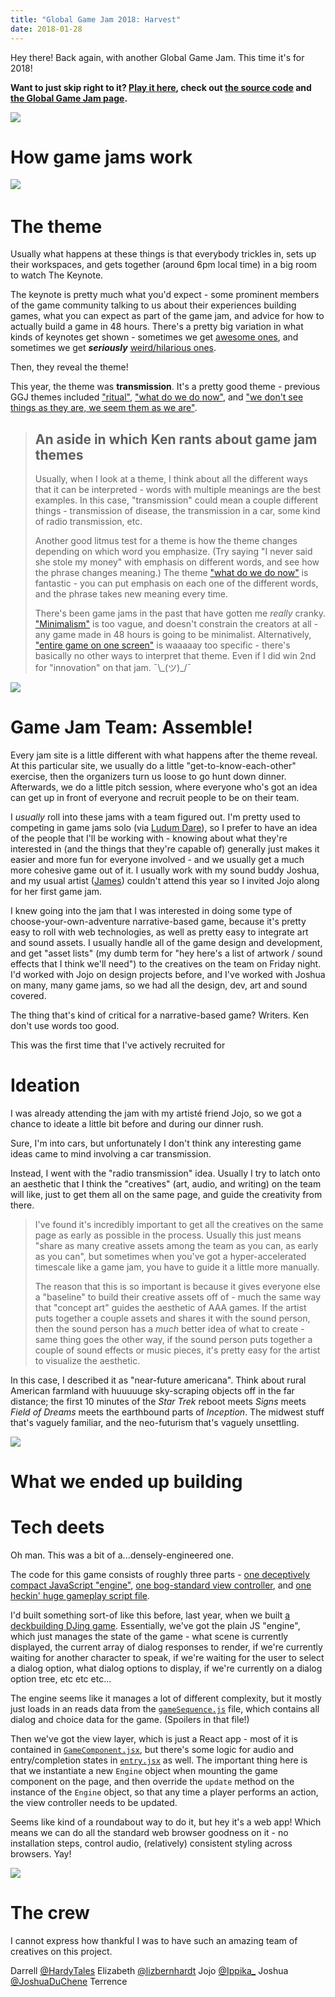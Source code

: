 ```yaml
---
title: "Global Game Jam 2018: Harvest"
date: 2018-01-28
---
```


Hey there! Back again, with another Global Game Jam. This time it's for 2018!

**Want to just skip right to it? [Play it here](https://harvest-ggj-2018.herokuapp.com/), check out [the source code](https://github.com/kenhoff/harvest-ggj-2018) and [the Global Game Jam page](https://globalgamejam.org/2018/games/harvest).**

![](harvest-1.png)

# How game jams work

![](harvest-2.png) 

# The theme

Usually what happens at these things is that everybody trickles in, sets up their workspaces, and gets together (around 6pm local time) in a big room to watch The Keynote.

The keynote is pretty much what you'd expect - some prominent members of the game community talking to us about their experiences building games, what you can expect as part of the game jam, and advice for how to actually build a game in 48 hours. There's a pretty big variation in what kinds of keynotes get shown - sometimes we get [awesome ones](https://www.youtube.com/watch?v=2xfxx27HbM4&vl=en), and sometimes we get **_seriously_** [weird/hilarious ones](https://youtu.be/3Roxls_2W2M?t=11m22s).

Then, they reveal the theme!

This year, the theme was **transmission**. It's a pretty good theme - previous GGJ themes included ["ritual"](/posts/small-sacrifices), ["what do we do now"](/posts/maniac-mystery-mansion), and ["we don't see things as they are, we seem them as we are"](/posts/the-facility).

> ## An aside in which Ken rants about game jam themes
>
> Usually, when I look at a theme, I think about all the different ways that it can be interpreted - words with multiple meanings are the best examples. In this case, "transmission" could mean a couple different things - transmission of disease, the transmission in a car, some kind of radio transmission, etc.
>
> Another good litmus test for a theme is how the theme changes depending on which word you emphasize. (Try saying "I never said she stole my money" with emphasis on different words, and see how the phrase changes meaning.) The theme ["what do we do now"](/posts/maniac-mystery-mansion) is fantastic - you can put emphasis on each one of the different words, and the phrase takes new meaning every time.
>
> There's been game jams in the past that have gotten me _really_ cranky. ["Minimalism"](/posts/snape) is too vague, and doesn't constrain the creators at all - any game made in 48 hours is going to be minimalist. Alternatively, ["entire game on one screen"](/posts/titan) is waaaaay too specific - there's basically no other ways to interpret that theme. Even if I did win 2nd for "innovation" on that jam. ¯\\\_(ツ)\_/¯

![](harvest-3.png)

# Game Jam Team: Assemble!

Every jam site is a little different with what happens after the theme reveal. At this particular site, we usually do a little "get-to-know-each-other" exercise, then the organizers turn us loose to go hunt down dinner. Afterwards, we do a little pitch session, where everyone who's got an idea can get up in front of everyone and recruit people to be on their team.

I _usually_ roll into these jams with a team figured out. I'm pretty used to competing in game jams solo (via [Ludum Dare](https://ldjam.com/)), so I prefer to have an idea of the people that I'll be working with - knowing about what they're interested in (and the things that they're capable of) generally just makes it easier and more fun for everyone involved - and we usually get a much more cohesive game out of it. I usually work with my sound buddy Joshua, and my usual artist ([James](http://jamiekingdom.com/)) couldn't attend this year so I invited Jojo along for her first game jam.

I knew going into the jam that I was interested in doing some type of choose-your-own-adventure narrative-based game, because it's pretty easy to roll with web technologies, as well as pretty easy to integrate art and sound assets. I usually handle all of the game design and development, and get "asset lists" (my dumb term for "hey here's a list of artwork / sound effects that I think we'll need") to the creatives on the team on Friday night. I'd worked with Jojo on design projects before, and I've worked with Joshua on many, many game jams, so we had all the design, dev, art and sound covered.

The thing that's kind of critical for a narrative-based game? Writers. Ken don't use words too good.

This was the first time that I've actively recruited for

# Ideation

I was already attending the jam with my artisté friend Jojo, so we got a chance to ideate a little bit before and during our dinner rush.

Sure, I'm into cars, but unfortunately I don't think any interesting game ideas came to mind involving a car transmission.

Instead, I went with the "radio transmission" idea. Usually I try to latch onto an aesthetic that I think the "creatives" (art, audio, and writing) on the team will like, just to get them all on the same page, and guide the creativity from there.

> I've found it's incredibly important to get all the creatives on the same page as early as possible in the process. Usually this just means "share as many creative assets among the team as you can, as early as you can", but sometimes when you've got a hyper-accelerated timescale like a game jam, you have to guide it a little more manually.
>
> The reason that this is so important is because it gives everyone else a "baseline" to build their creative assets off of - much the same way that "concept art" guides the aesthetic of AAA games. If the artist puts together a couple assets and shares it with the sound person, then the sound person has a _much_ better idea of what to create - same thing goes the other way, if the sound person puts together a couple of sound effects or music pieces, it's pretty easy for the artist to visualize the aesthetic.

In this case, I described it as "near-future americana". Think about rural American farmland with huuuuuge sky-scraping objects off in the far distance; the first 10 minutes of the _Star Trek_ reboot meets _Signs_ meets _Field of Dreams_ meets the earthbound parts of _Inception_. The midwest stuff that's vaguely familiar, and the neo-futurism that's vaguely unsettling.

![](harvest-4.png)

# What we ended up building

# Tech deets

Oh man. This was a bit of a...densely-engineered one.

The code for this game consists of roughly three parts - [one deceptively compact JavaScript "engine"](https://github.com/kenhoff/harvest-ggj-2018/blob/master/src/gameSequence.js), [one bog-standard view controller](https://github.com/kenhoff/harvest-ggj-2018/blob/master/src/GameComponent.jsx), and [one heckin' huge gameplay script file](https://github.com/kenhoff/harvest-ggj-2018/blob/master/src/gameSequence.js).

I'd built something sort-of like this before, last year, when we built [a deckbuilding DJing game](/posts/kwav-1085). Essentially, we've got the plain JS "engine", which just manages the state of the game - what scene is currently displayed, the current array of dialog responses to render, if we're currently waiting for another character to speak, if we're waiting for the user to select a dialog option, what dialog options to display, if we're currently on a dialog option tree, etc etc etc...

The engine seems like it manages a lot of different complexity, but it mostly just loads in an reads data from the [`gameSequence.js`](https://github.com/kenhoff/harvest-ggj-2018/blob/master/src/gameSequence.js) file, which contains all dialog and choice data for the game. (Spoilers in that file!)

Then we've got the view layer, which is just a React app - most of it is contained in [`GameComponent.jsx`](https://github.com/kenhoff/harvest-ggj-2018/blob/master/src/GameComponent.jsx), but there's some logic for audio and entry/completion states in [`entry.jsx`](https://github.com/kenhoff/harvest-ggj-2018/blob/master/src/entry.jsx) as well. The important thing here is that we instantiate a new `Engine` object when mounting the game component on the page, and then override the `update` method on the instance of the `Engine` object, so that any time a player performs an action, the view controller needs to be updated.

Seems like kind of a roundabout way to do it, but hey it's a web app! Which means we can do all the standard web browser goodness on it - no installation steps, control audio, (relatively) consistent styling across browsers. Yay!

![](harvest-5.png)

# The crew

I cannot express how thankful I was to have such an amazing team of creatives on this project.

Darrell
<a href="https://twitter.com/HardyTales">@HardyTales</a>
Elizabeth
<a href="https://twitter.com/lizbernhardt">@lizbernhardt</a>
Jojo
<a href="https://twitter.com/Ippika_">@Ippika\_</a>
Joshua
<a href="https://twitter.com/JoshuaDuChene">@JoshuaDuChene</a>
Terrence
